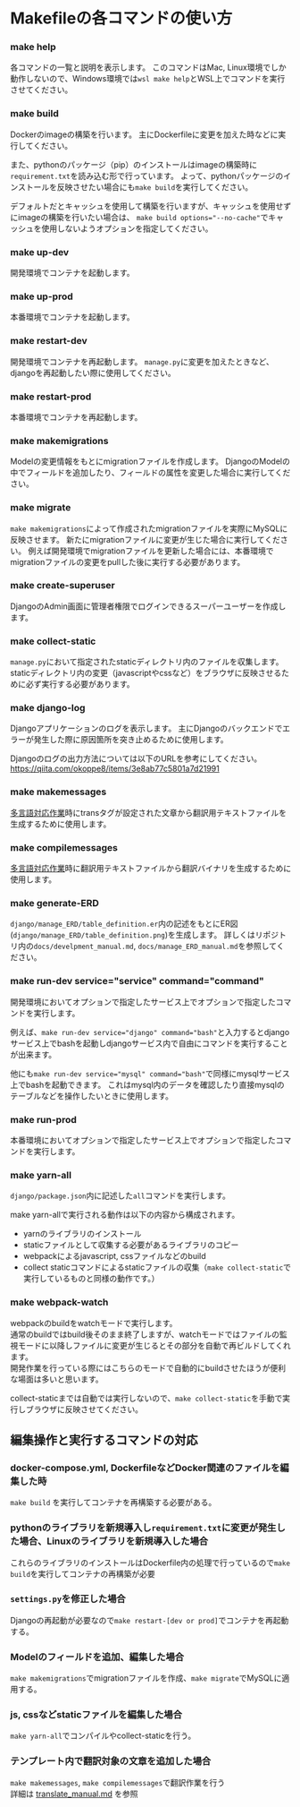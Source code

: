 # Makefileの各コマンドの使い方

### make help

各コマンドの一覧と説明を表示します。
このコマンドはMac, Linux環境でしか動作しないので、Windows環境では`wsl make help`とWSL上でコマンドを実行させてください。

### make build

Dockerのimageの構築を行います。
主にDockerfileに変更を加えた時などに実行してください。

また、pythonのパッケージ（pip）のインストールはimageの構築時に`requirement.txt`を読み込む形で行っています。
よって、pythonパッケージのインストールを反映させたい場合にも`make build`を実行してください。

デフォルトだとキャッシュを使用して構築を行いますが、キャッシュを使用せずにimageの構築を行いたい場合は、
`make build options="--no-cache"`でキャッシュを使用しないようオプションを指定してください。

### make up-dev

開発環境でコンテナを起動します。

### make up-prod

本番環境でコンテナを起動します。

### make restart-dev

開発環境でコンテナを再起動します。
`manage.py`に変更を加えたときなど、djangoを再起動したい際に使用してください。

### make restart-prod

本番環境でコンテナを再起動します。

### make makemigrations

Modelの変更情報をもとにmigrationファイルを作成します。
DjangoのModelの中でフィールドを追加したり、フィールドの属性を変更した場合に実行してください。

### make migrate

`make makemigrations`によって作成されたmigrationファイルを実際にMySQLに反映させます。
新たにmigrationファイルに変更が生じた場合に実行してください。
例えば開発環境でmigrationファイルを更新した場合には、本番環境でmigrationファイルの変更をpullした後に実行する必要があります。

### make create-superuser

DjangoのAdmin画面に管理者権限でログインできるスーパーユーザーを作成します。

### make collect-static

`manage.py`において指定されたstaticディレクトリ内のファイルを収集します。
staticディレクトリ内の変更（javascriptやcssなど）をブラウザに反映させるために必ず実行する必要があります。

### make django-log

Djangoアプリケーションのログを表示します。
主にDjangoのバックエンドでエラーが発生した際に原因箇所を突き止めるために使用します。

Djangoのログの出力方法については以下のURLを参考にしてください。
https://qiita.com/okoppe8/items/3e8ab77c5801a7d21991

### make makemessages

[多言語対応作業](translate_manual.md)時にtransタグが設定された文章から翻訳用テキストファイルを生成するために使用します。

### make compilemessages

[多言語対応作業](translate_manual.md)時に翻訳用テキストファイルから翻訳バイナリを生成するために使用します。

### make generate-ERD

`django/manage_ERD/table_definition.er`内の記述をもとにER図(`django/manage_ERD/table_definition.png`)を生成します。
詳しくはリポジトリ内の`docs/develpment_manual.md`, `docs/manage_ERD_manual.md`を参照してください。

### make run-dev service="service" command="command"

開発環境においてオプションで指定したサービス上でオプションで指定したコマンドを実行します。

例えば、`make run-dev service="django" command="bash"`と入力するとdjangoサービス上でbashを起動しdjangoサービス内で自由にコマンドを実行することが出来ます。

他にも`make run-dev service="mysql" command="bash"`で同様にmysqlサービス上でbashを起動できます。
これはmysql内のデータを確認したり直接mysqlのテーブルなどを操作したいときに使用します。

### make run-prod

本番環境においてオプションで指定したサービス上でオプションで指定したコマンドを実行します。

### make yarn-all

`django/package.json`内に記述した`all`コマンドを実行します。

make yarn-allで実行される動作は以下の内容から構成されます。

- yarnのライブラリのインストール
- staticファイルとして収集する必要があるライブラリのコピー
- webpackによるjavascript, cssファイルなどのbuild
- collect staticコマンドによるstaticファイルの収集（`make collect-static`で実行しているものと同様の動作です。）

### make webpack-watch

webpackのbuildをwatchモードで実行します。  
通常のbuildではbuild後そのまま終了しますが、watchモードではファイルの監視モードに以降しファイルに変更が生じるとその部分を自動で再ビルドしてくれます。  
開発作業を行っている際にはこちらのモードで自動的にbuildさせたほうが便利な場面は多いと思います。

collect-staticまでは自動では実行しないので、`make collect-static`を手動で実行しブラウザに反映させてください。

## 編集操作と実行するコマンドの対応

### docker-compose.yml, DockerfileなどDocker関連のファイルを編集した時

`make build` を実行してコンテナを再構築する必要がある。

### pythonのライブラリを新規導入し`requirement.txt`に変更が発生した場合、Linuxのライブラリを新規導入した場合

これらのライブラリのインストールはDockerfile内の処理で行っているので`make build`を実行してコンテナの再構築が必要

### `settings.py`を修正した場合

Djangoの再起動が必要なので`make restart-[dev or prod]`でコンテナを再起動する。

### Modelのフィールドを追加、編集した場合

`make makemigrations`でmigrationファイルを作成、`make migrate`でMySQLに適用する。

### js, cssなどstaticファイルを編集した場合

`make yarn-all`でコンパイルやcollect-staticを行う。

### テンプレート内で翻訳対象の文章を追加した場合

`make makemessages`, `make compilemessages`で翻訳作業を行う  
詳細は [translate_manual.md](translate_manual.md) を参照
